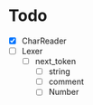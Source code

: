 # Todo

- [X] CharReader
- [ ] Lexer
  - [ ] next_token
    - [ ] string
    - [ ] comment
    - [ ] Number